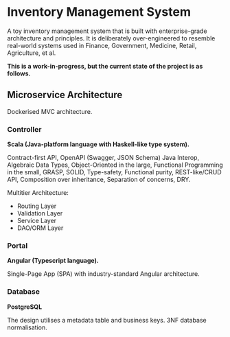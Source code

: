 # Inventory Management System

A toy inventory management system that is built with enterprise-grade architecture and principles. It is deliberately over-engineered to resemble real-world systems used in Finance, Government, Medicine, Retail, Agriculture, et al.

**This is a work-in-progress, but the current state of the project is as follows.**

## Microservice Architecture

Dockerised MVC architecture.

### Controller

**Scala (Java-platform language with Haskell-like type system).**

Contract-first API, OpenAPI (Swagger, JSON Schema) Java Interop, Algebraic Data Types, Object-Oriented in the large, Functional Programming in the small, GRASP, SOLID, Type-safety, Functional purity, REST-like/CRUD API, Composition over inheritance, Separation of concerns, DRY.

Multitier Architecture:

* Routing Layer
* Validation Layer
* Service Layer
* DAO/ORM Layer
<!-- * Schema Layer -->
<!-- * Testing Layer -->
<!-- * Documentation Layer -->
<!-- * View Layer -->
<!-- * Seeding Layer -->

<!-- Middleware Architecture: -->
<!--  -->
<!-- `Req` → Ensure HTTPS → Request Logging → OpenAPI Request Validation → Authorisation → Access Control → `Controller` → Prevent Caching → Error Formatting → `Res` -->

### Portal

**Angular (Typescript language).**

Single-Page App (SPA) with industry-standard Angular architecture.

### Database

**PostgreSQL**

The design utilises a metadata table and business keys. 3NF database normalisation.
